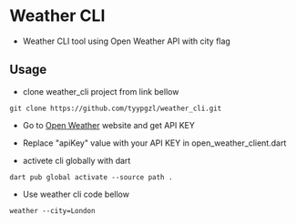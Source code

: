 # Weather CLI

- Weather CLI tool using Open Weather API with city flag

## Usage


- clone weather_cli project from link bellow

```Shell
git clone https://github.com/tyypgzl/weather_cli.git
```

- Go to [Open Weather](https://openweathermap.org/) website and get API KEY
- Replace "apiKey" value with your API KEY in open_weather_client.dart

- activete cli globally with dart

```Shell
dart pub global activate --source path .
```

- Use weather cli code bellow

```shell
weather --city=London
```
